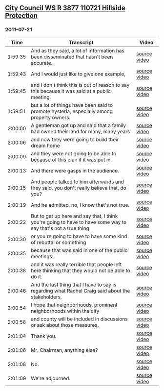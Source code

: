 ## [City Council WS R 3877 110721 Hillside Protection](https://archive.org/details/city-council-ws-r-3877-110721-hillside-protection)
### 2011-07-21
| Time| Transcript| Video|
|---------|---------------------------------------------------------------------------------------------------------------------------------------------------------------------------|----------------------------------------------------------------------------------------------------------|
| 1:59:35| And as they said, a lot of information has been disseminated that hasn't been accurate.| [source video](https://archive.org/details/city-council-ws-r-3877-110721-hillside-protection?start=7175)|
| 1:59:43| And I would just like to give one example,| [source video](https://archive.org/details/city-council-ws-r-3877-110721-hillside-protection?start=7183)|
| 1:59:45| and I don't think this is out of reason to say this because it was said at a public meeting,| [source video](https://archive.org/details/city-council-ws-r-3877-110721-hillside-protection?start=7185)|
| 1:59:51| but a lot of things have been said to promote hysteria, especially among property owners.| [source video](https://archive.org/details/city-council-ws-r-3877-110721-hillside-protection?start=7191)|
| 2:00:00| A gentleman got up and said that a family had owned their land for many, many years| [source video](https://archive.org/details/city-council-ws-r-3877-110721-hillside-protection?start=7200)|
| 2:00:06| and now they were going to build their dream home| [source video](https://archive.org/details/city-council-ws-r-3877-110721-hillside-protection?start=7206)|
| 2:00:09| and they were not going to be able to because of this plan if it was put in.| [source video](https://archive.org/details/city-council-ws-r-3877-110721-hillside-protection?start=7209)|
| 2:00:13| And there were gasps in the audience.| [source video](https://archive.org/details/city-council-ws-r-3877-110721-hillside-protection?start=7213)|
| 2:00:15| And people talked to him afterwards and they said, you don't really believe that, do you?| [source video](https://archive.org/details/city-council-ws-r-3877-110721-hillside-protection?start=7215)|
| 2:00:19| And he admitted, no, I know that's not true.| [source video](https://archive.org/details/city-council-ws-r-3877-110721-hillside-protection?start=7219)|
| 2:00:22| But to get up here and say that, I think you're going to have to have some way to say that's not a true thing| [source video](https://archive.org/details/city-council-ws-r-3877-110721-hillside-protection?start=7222)|
| 2:00:30| or you're going to have to have some kind of rebuttal or something| [source video](https://archive.org/details/city-council-ws-r-3877-110721-hillside-protection?start=7230)|
| 2:00:35| because that was said in one of the public meetings| [source video](https://archive.org/details/city-council-ws-r-3877-110721-hillside-protection?start=7235)|
| 2:00:38| and it was really terrible that people left here thinking that they would not be able to do it.| [source video](https://archive.org/details/city-council-ws-r-3877-110721-hillside-protection?start=7238)|
| 2:00:46| And the last thing that I have to say is regarding what Rachel Craig said about the stakeholders.| [source video](https://archive.org/details/city-council-ws-r-3877-110721-hillside-protection?start=7246)|
| 2:00:54| I hope that neighborhoods, prominent neighborhoods within the city| [source video](https://archive.org/details/city-council-ws-r-3877-110721-hillside-protection?start=7254)|
| 2:00:58| and county will be included in discussions or ask about those measures.| [source video](https://archive.org/details/city-council-ws-r-3877-110721-hillside-protection?start=7258)|
| 2:01:04| Thank you.| [source video](https://archive.org/details/city-council-ws-r-3877-110721-hillside-protection?start=7264)|
| 2:01:06| Mr. Chairman, anything else?| [source video](https://archive.org/details/city-council-ws-r-3877-110721-hillside-protection?start=7266)|
| 2:01:08| No.| [source video](https://archive.org/details/city-council-ws-r-3877-110721-hillside-protection?start=7268)|
| 2:01:09| We're adjourned.| [source video](https://archive.org/details/city-council-ws-r-3877-110721-hillside-protection?start=7269)|
